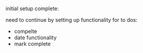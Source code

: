 initial setup complete:

need to continue by setting up functionality for to dos:

- compelte
- date functionality
- mark complete
